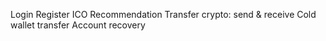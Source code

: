 Login
Register
ICO Recommendation
Transfer crypto: send & receive
Cold wallet transfer
Account recovery
